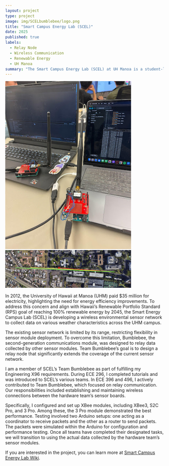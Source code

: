 ```yaml
---
layout: project
type: project
image: img/SCELbumblebee/logo.png
title: "Smart Campus Energy Lab (SCEL)"
date: 2025
published: true
labels:
  - Relay Node
  - Wireless Communication
  - Renewable Energy
  - UH Manoa
summary: "The Smart Campus Energy Lab (SCEL) at UH Manoa is a student-led lab dedicated to providing an inclusive learning environment for undergraduate and graduate students. It fosters technical skills such as software engineering, circuit design, and machine learning, while also emphasizing soft skills including communication, teamwork, project management, and leadership."
---
```


<div class="text-center p-4">
  <img width="400px" src="../img/SCELbumblebee/beeconfig.jpg">
  <img width="400px" src="../img/SCELbumblebee/results.png">
</div>

In 2012, the University of Hawaii at Manoa (UHM) paid $35 million for electricity, highlighting the need for energy efficiency improvements. To address this concern and align with Hawaii’s Renewable Portfolio Standard (RPS) goal of reaching 100% renewable energy by 2045, the Smart Energy Campus Lab (SCEL) is developing a wireless environmental sensor network to collect data on various weather characteristics across the UHM campus.

The existing sensor network is limited by its range, restricting flexibility in sensor module deployment. To overcome this limitation, Bumblebee, the second-generation communications module, was designed to relay data collected by other sensor modules. Team Bumblebee’s goal is to design a relay node that significantly extends the coverage of the current sensor network.

I am a member of SCEL’s Team Bumblebee as part of fulfilling my Engineering X96 requirements. During ECE 296, I completed tutorials and was introduced to SCEL’s various teams. In ECE 396 and 496, I actively contributed to Team Bumblebee, which focused on relay communication. Our responsibilities included establishing and maintaining wireless connections between the hardware team’s sensor boards.

Specifically, I configured and set up XBee modules, including XBee3, S2C Pro, and 3 Pro. Among these, the 3 Pro module demonstrated the best performance. Testing involved two Arduino setups: one acting as a coordinator to receive packets and the other as a router to send packets. The packets were simulated within the Arduino for configuration and performance testing. Once all teams have completed their designated tasks, we will transition to using the actual data collected by the hardware team’s sensor modules.
 
If you are interested in the project, you can learn more at [Smart Campus Energy Lab Wiki](https://wiki.scel-hawaii.org/doku.php?id=start).
